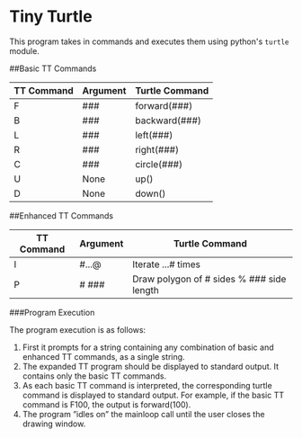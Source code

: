# Tiny Turtle

This program takes in commands and executes them using
python's `turtle` module. 


##Basic TT Commands

TT Command | Argument | Turtle Command
-----------|----------|---------------| 
F          |###       | forward(###)  |
B          |###       | backward(###) |
L          |###       | left(###)  |
R          |###       | right(###)  |
C          |###       | circle(###)  |
U          |None       | up()  |
D          |None       | down()  |

##Enhanced TT Commands

TT Command | Argument | Turtle Command
-----------|----------|---------------| 
I          |#...@     | Iterate ...# times  |
P          |# ###     | Draw polygon of # sides % ### side length |

###Program Execution

The program execution is as follows:

1. First it prompts for a string containing any combination of basic and enhanced TT commands, as a single string.
2. The expanded TT program should be displayed to standard output. It contains
only the basic TT commands.
3. As each basic TT command is interpreted, the corresponding turtle command is
displayed to standard output. For example, if the basic TT command is F100, the
output is forward(100).
4. The program ”idles on” the mainloop call until the user closes the drawing
window.